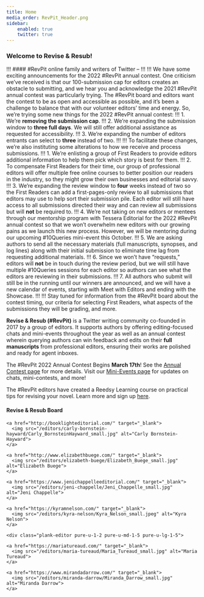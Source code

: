 ```yaml
---
title: Home
media_order: RevPit_Header.png
sidebar:
    enabled: true
    twitter: true
---
```


### Welcome to Revise & Resub!

!!! #### \#RevPit online family and writers of Twitter –
!!! 
!!! We have some exciting announcements for the 2022 #RevPit annual contest. One criticism we’ve received  is that our 100-submission cap for editors creates an obstacle  to submitting, and we hear you and acknowledge the 2021 #RevPit annual contest was particularly trying. The #RevPit board and editors want the contest to be as open and accessible as possible, and it’s been a challenge to balance that with our volunteer editors’ time and energy. So, we’re trying some new things for the 2022 \#RevPit annual contest:
!!! 1. We’re **removing the submission cap**. 
!!! 2. We’re expanding the submission window to **three full days**. We will still offer additional assistance as requested for accessibility.
!!! 3. We’re expanding the number of editors entrants can select to **three** instead of two.
!!! 
!!! To facilitate these changes, we’re also instituting some alterations to how we receive and process submissions.
!!! 1. We’re enlisting a group of First Readers to provide editors additional information to help them pick which story is best for them.
!!! 2. To compensate First Readers for their time, our group of professional editors will offer multiple free online courses to better position our readers in the industry, so they might grow their own businesses and editorial savvy.
!!! 3. We’re expanding the review window to **four** weeks instead of two so the First Readers can add a first-pages-only review to all submissions that editors may use to help sort their submission pile. Each editor will still have access to all submissions directed their way and can review all submissions but will **not** be required to.
!!! 4. We’re not taking on new editors or mentees through our mentorship program with Tessera Editorial for the 2022 #RevPit annual contest so that we won’t overwhelm new editors with our growing pains as we launch this new process. However, we will be mentoring during our upcoming #10Queries mini-event this October.
!!! 5. We are asking authors to send all the necessary materials (full manuscripts, synopses, and log lines) along with their initial submission to eliminate time lag from  requesting additional materials. 
!!! 6. Since we won’t have “requests,” editors will **not** be in touch during the review period, but we will still have multiple #10Queries sessions for each editor so authors can see what the editors are reviewing in their submissions.
!!! 7. All authors who submit will still be in the running until our winners are announced, and we will have a new calendar of events, starting with Meet with Editors and ending with the Showcase.
!!! 
!!! Stay tuned for information from the #RevPit board about the contest timing, our criteria for selecting First Readers, what aspects of the submissions they will be grading, and more.


**Revise & Resub (#RevPit)** is a Twitter writing community co-founded in 2017 by a group of editors. It supports authors by offering editing-focused chats and mini-events throughout the year as well as an annual contest wherein querying authors can win feedback and edits on their **full manuscripts** from professional editors, ensuring their works are polished and ready for agent inboxes.

The #RevPit 2022 Annual Contest Begins **March 17th**! See the [Annual Contest page](http://reviseresub.com/annual-contest) for more details. Visit our [Mini-Events page](http://reviseresub.com/mini-events) for updates on chats, mini-contests, and more!

The #RevPit editors have created a Reedsy Learning course on practical tips for revising your novel. Learn more and sign up [here](https://blog.reedsy.com/learning/courses/writing/novel-revision-practical-tips-rewrites?target=_blank).

#### Revise & Resub Board

<div class="pure-g">

  <div class="plank-editor pure-u-1-2 pure-u-md-1-5 pure-u-lg-1-5">

    <a href="http://booklighteditorial.com/" target="_blank">
      <img src="/editors/carly-bornstein-hayward/Carly_BornsteinHayward_small.jpg" alt="Carly Bornstein-Hayward">
    </a>
    
  </div>

  <div class="plank-editor pure-u-1-2 pure-u-md-1-5 pure-u-lg-1-5">

    <a href="http://www.elizabethbuege.com/" target="_blank">
      <img src="/editors/elizabeth-buege/Elizabeth_Buege_small.jpg" alt="Elizabeth Buege">
    </a>
    
  </div>

  <div class="plank-editor pure-u-1-2 pure-u-md-1-5 pure-u-lg-1-5">

    <a href="https://www.jenichappelleeditorial.com/" target="_blank">
      <img src="/editors/jeni-chappelle/Jeni_Chappelle_small.jpg" alt="Jeni Chappelle">
    </a>
    
  </div>

  <div class="plank-editor pure-u-1-2 pure-u-md-1-5 pure-u-lg-1-5">

    <a href="https://kyramnelson.com/" target="_blank">
      <img src="/editors/kyra-nelson/Kyra_Nelson_small.jpeg" alt="Kyra Nelson">
    </a>
    
  </div>
    
    <div class="plank-editor pure-u-1-2 pure-u-md-1-5 pure-u-lg-1-5">

    <a href="https://mariatureaud.com/" target="_blank">
      <img src="/editors/maria-tureaud/Maria_Tureaud_small.jpg" alt="Maria Tureaud">
    </a>
    
  </div>
  
   <div class="plank-editor pure-u-1-2 pure-u-md-1-5 pure-u-lg-1-5">

    <a href="https://www.mirandadarrow.com/" target="_blank">
      <img src="/editors/miranda-darrow/Miranda_Darrow_small.jpg" alt="Miranda Darrow">
    </a>
    
  </div>
  
</div>
